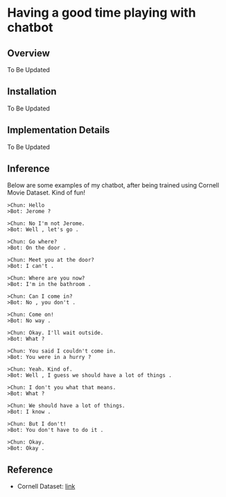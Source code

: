 # Having a good time playing with chatbot

## Overview
To Be Updated

## Installation
To Be Updated

## Implementation Details
To Be Updated

## Inference

Below are some examples of my chatbot, after being trained using Cornell Movie Dataset. Kind of fun!

```
>Chun: Hello
>Bot: Jerome ?

>Chun: No I'm not Jerome.
>Bot: Well , let's go .

>Chun: Go where?
>Bot: On the door .

>Chun: Meet you at the door?
>Bot: I can't .

>Chun: Where are you now?
>Bot: I'm in the bathroom .

>Chun: Can I come in?
>Bot: No , you don't .

>Chun: Come on!
>Bot: No way .

>Chun: Okay. I'll wait outside.
>Bot: What ?

>Chun: You said I couldn't come in.
>Bot: You were in a hurry ?

>Chun: Yeah. Kind of.
>Bot: Well , I guess we should have a lot of things .

>Chun: I don't you what that means.
>Bot: What ?

>Chun: We should have a lot of things.
>Bot: I know .

>Chun: But I don't!
>Bot: You don't have to do it .

>Chun: Okay.
>Bot: Okay .
```

## Reference
- Cornell Dataset: [link](http://www.cs.cornell.edu/~cristian/Cornell_Movie-Dialogs_Corpus.html)
